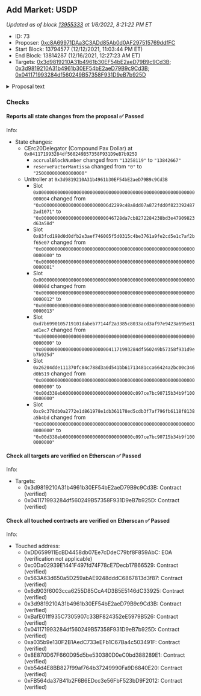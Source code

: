 ## Add Market: USDP

_Updated as of block [13955333](https://etherscan.io/block/13955333) at 1/6/2022, 8:21:22 PM ET_

- ID: 73
- Proposer: [0xc8A69971DAa3C3ADd85Ab0d0AF297515769ddfFC](https://etherscan.io/address/0xc8A69971DAa3C3ADd85Ab0d0AF297515769ddfFC)
- Start Block: 13794577 (12/12/2021, 11:03:44 PM ET)
- End Block: 13814287 (12/16/2021, 12:27:23 AM ET)
- Targets: [0x3d9819210A31b4961b30EF54bE2aeD79B9c9Cd3B](https://etherscan.io/address/0x3d9819210A31b4961b30EF54bE2aeD79B9c9Cd3B#code); [0x3d9819210A31b4961b30EF54bE2aeD79B9c9Cd3B](https://etherscan.io/address/0x3d9819210A31b4961b30EF54bE2aeD79B9c9Cd3B#code); [0x041171993284df560249B57358F931D9eB7b925D](https://etherscan.io/address/0x041171993284df560249B57358F931D9eB7b925D#code)

<details>
  <summary>Proposal text</summary>

> # Add Market: USDP
> Pax Dollar (USDP) is one of the most regulated stablecoin around being regulated by the New York State Department of Financial Services (“NYDFS”). This has the following benefits ([taken from here](https://www.paxos.com/a-regulated-stablecoin-means-having-a-regulator/)):
> - The value of each stablecoin token is tied directly to the value of the US dollar, and the amount of “reserve” dollars equal or exceed the number of stablecoins outstanding.
> - Regulators are overseeing the establishment and maintenance of reserves backing the stablecoins.
> - Reserves may only be held in the safest forms, such as FDIC-insured bank accounts and in short-term maturity US Treasury instruments.
> - Reserves are fully segregated from corporate assets, specifically for the benefit of token holders, and are held bankruptcy remote pursuant to the New York Banking Law.
> 
> This proposal serves to add a market for Pax Dollar (USDP) with the following parameters:
> - Interest rate model: same as cDAI, cUSDT, and cTUSD (stablecoin standard)
> - Collateral factor: 0% (standard to start)
> - Reserve factor: 25% (standard)
> - Borrow limit: none
> - COMP rewards: none (for now, pending a broader discussion)
> 
> This proposal also updates the Uniswap-anchored ChainLink oracle with support for USDP (pegged to 1 USD).
> 
> References:
> - [Etherscan - UAV price oracle](https://etherscan.io/address/0x046728da7cb8272284238bd3e47909823d63a58d)
> - [Etherscan - cUSDP](https://etherscan.io/token/0x8e870d67f660d95d5be530380d0ec0bd388289e1)
> - [Forums discussion](https://www.comp.xyz/t/new-listing-proposal-paxos-stablecoin-pax/1894/)
> - [Proposal simulation](https://github.com/TylerEther/compound-protocol/blob/add-market-usdp/spec/sim/1000-add-market-usdp/hypothetical_proposal.sim)
> 
> Proposer disclaimers, affiliations, and transparency:
> - USDP held over the past 90 days: none
> - Compensation for this proposal: none
> - Affiliation to USDP/Paxos: none
</details>

### Checks
#### Reports all state changes from the proposal ✅ Passed
  




Info:
- State changes:
    - CErc20Delegator (Compound Pax Dollar) at `0x041171993284df560249B57358F931D9eB7b925D`
        - `accrualBlockNumber` changed from `"13258119"` to `"13842667"`
        - `reserveFactorMantissa` changed from `"0"` to `"250000000000000000"`
    - Unitroller at `0x3d9819210A31b4961b30EF54bE2aeD79B9c9Cd3B`
        - Slot `0x0000000000000000000000000000000000000000000000000000000000000004` changed from `"0x0000000000000000000000006d2299c48a8dd07a872fdd0f8233924872ad1071"` to `"0x000000000000000000000000046728da7cb8272284238bd3e47909823d63a58d"`
        - Slot `0x83fcd198d0d0dfb2e3aef746005f5d0315c4be3761a9fe2cd5e1c7af2bf65e07` changed from `"0x0000000000000000000000000000000000000000000000000000000000000000"` to `"0x0000000000000000000000000000000000000000000000000000000000000001"`
        - Slot `0x000000000000000000000000000000000000000000000000000000000000000d` changed from `"0x0000000000000000000000000000000000000000000000000000000000000012"` to `"0x0000000000000000000000000000000000000000000000000000000000000013"`
        - Slot `0xd7b6990105719101dabeb77144f2a3385c8033acd3af97e9423a695e81ad1ec7` changed from `"0x0000000000000000000000000000000000000000000000000000000000000000"` to `"0x000000000000000000000000041171993284df560249b57358f931d9eb7b925d"`
        - Slot `0x26204dde111370fc84c788d3a0d541bb61713481cca66424a2bc00c346d0b519` changed from `"0x0000000000000000000000000000000000000000000000000000000000000000"` to `"0x00d338eb00000000000000000000000000c097ce7bc90715b34b9f1000000000"`
        - Slot `0xc9c378db0a2772e1d861978e1db361178ed5cdb3f7af796fb6118f8138a5b4bd` changed from `"0x0000000000000000000000000000000000000000000000000000000000000000"` to `"0x00d338eb00000000000000000000000000c097ce7bc90715b34b9f1000000000"`

#### Check all targets are verified on Etherscan ✅ Passed
  




Info:
- Targets:
    - 0x3d9819210A31b4961b30EF54bE2aeD79B9c9Cd3B: Contract (verified)
    - 0x041171993284df560249B57358F931D9eB7b925D: Contract (verified)

#### Check all touched contracts are verified on Etherscan ✅ Passed
  




Info:
- Touched address:
    - 0xDD659911EcBD4458db07Ee7cDdeC79bf8F859AbC: EOA (verification not applicable)
    - 0xc0Da02939E1441F497fd74F78cE7Decb17B66529: Contract (verified)
    - 0x563A63d650a5D259abAE9248dddC6867813d3f87: Contract (verified)
    - 0x6d903f6003cca6255D85CcA4D3B5E5146dC33925: Contract (verified)
    - 0x3d9819210A31b4961b30EF54bE2aeD79B9c9Cd3B: Contract (verified)
    - 0xBafE01ff935C7305907c33BF824352eE5979B526: Contract (verified)
    - 0x041171993284df560249B57358F931D9eB7b925D: Contract (verified)
    - 0xa035b9e130F2B1AedC733eEFb1C67Ba4c503491F: Contract (verified)
    - 0x8E870D67F660D95d5be530380D0eC0bd388289E1: Contract (verified)
    - 0xb54d4E8BB827f99af764b37249990Fa9D6840E20: Contract (verified)
    - 0xFB564da37B41b2F6B6EDcc3e56FbF523bD9F2012: Contract (verified)
